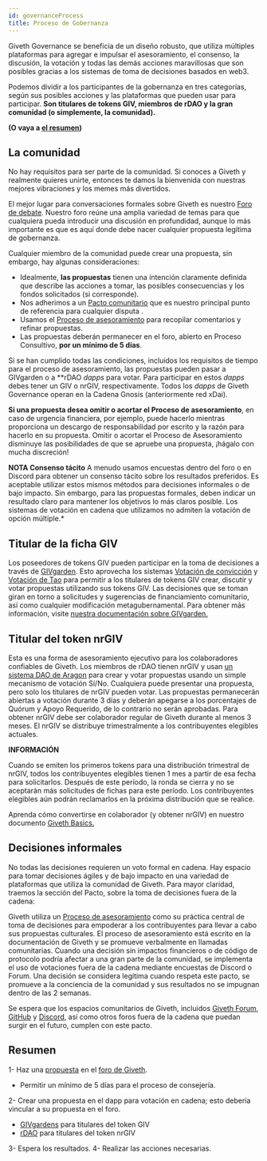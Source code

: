 ```yaml
---
id: governanceProcess
title: Proceso de Gobernanza
---
```

Giveth Governance se beneficia de un diseño robusto, que utiliza múltiples plataformas para agregar e impulsar el asesoramiento, el consenso, la discusión, la votación y todas las demás acciones maravillosas que son posibles gracias a los sistemas de toma de decisiones basados ​​en web3.

Podemos dividir a los participantes de la gobernanza en tres categorías, según sus posibles acciones y las plataformas que pueden usar para participar. **Son titulares de tokens GIV, miembros de rDAO y la gran comunidad (o simplemente, la comunidad).**

**(O vaya a [el resumen](#resumen))**

## La comunidad

No hay requisitos para ser parte de la comunidad. Si conoces a Giveth y realmente quieres unirte, entonces te damos la bienvenida con nuestras mejores vibraciones y los memes más divertidos.

El mejor lugar para conversaciones formales sobre Giveth es nuestro [Foro de debate](https://forum.giveth.io/). Nuestro foro reúne una amplia variedad de temas para que cualquiera pueda introducir una discusión en profundidad, aunque lo más importante es que es aquí donde debe nacer cualquier propuesta legítima de gobernanza.

Cualquier miembro de la comunidad puede crear una propuesta, sin embargo, hay algunas consideraciones:

- Idealmente, **las propuestas** tienen una intención claramente definida que describe las acciones a tomar, las posibles consecuencias y los fondos solicitados (si corresponde).
- Nos adherimos a un [Pacto comunitario](https://docs.giveth.io/whatisgiveth/covenant) que es nuestro principal punto de referencia para cualquier disputa .
- Usamos el [Proceso de asesoramiento](https://docs.giveth.io/whatisgiveth/adviceProcess) para recopilar comentarios y refinar propuestas.
- Las propuestas deberán permanecer en el foro, abierto en Proceso Consultivo, **por un mínimo de 5 días**.

Si se han cumplido todas las condiciones, incluidos los requisitos de tiempo para el proceso de asesoramiento, las propuestas pueden pasar a GIVgarden o a **rDAO *dapps* para votar. Para participar en estos *dapps* debes tener un GIV o nrGIV, respectivamente. Todos los *dapps* de Giveth Governance operan en la Cadena Gnosis (anteriormente red xDai).

**Si una propuesta desea omitir o acortar el Proceso de asesoramiento**, en caso de urgencia financiera, por ejemplo, puede hacerlo mientras proporciona un descargo de responsabilidad por escrito y la razón para hacerlo en su propuesta. Omitir o acortar el Proceso de Asesoramiento disminuye las posibilidades de que se apruebe una propuesta, ¡hágalo con mucha discreción!

**NOTA
Consenso tácito**
A menudo usamos encuestas dentro del foro o en Discord para obtener un consenso tácito sobre los resultados preferidos. Es aceptable utilizar estos mismos métodos para decisiones informales o de bajo impacto. Sin embargo, para las propuestas formales, deben indicar un resultado claro para mantener los objetivos lo más claros posible. Los sistemas de votación en cadena que utilizamos no admiten la votación de opción múltiple.*

## Titular de la ficha GIV

Los poseedores de tokens GIV pueden participar en la toma de decisiones a través de [GIVgarden](https://gardens.1hive.org/#/xdai/garden/0xb25f0ee2d26461e2b5b3d3ddafe197a0da677b98). Esto aprovecha los sistemas [Votación de convicción](https://forum.giveth.io/t/conviction-voting/154) y [Votación de Tao](https://forum.giveth.io/t/tao-voting-explained/155) para permitir a los titulares de tokens GIV crear, discutir y votar propuestas utilizando sus tokens GIV. Las decisiones que se toman giran en torno a solicitudes y sugerencias de financiamiento comunitario, así como cualquier modificación metagubernamental. Para obtener más información, visite [nuestra documentación sobre GIVgarden.](https://docs.giveth.io/giveconomy/givgarden)

## Titular del token nrGIV

Esta es una forma de asesoramiento ejecutivo para los colaboradores confiables de Giveth. Los miembros de rDAO tienen nrGIV y usan [un sistema DAO de Aragon](https://xdai.aragon.blossom.software/#/nrgiv/) para crear y votar propuestas usando un simple mecanismo de votación Sí/No. Cualquiera puede presentar una propuesta, pero solo los titulares de nrGIV pueden votar. Las propuestas permanecerán abiertas a votación durante 3 días y deberán apegarse a los porcentajes de Quórum y Apoyo Requerido, de lo contrario no serán aprobadas. Para obtener nrGIV debe ser colaborador regular de Giveth durante al menos 3 meses. El nrGIV se distribuye trimestralmente a los contribuyentes elegibles actuales.

**INFORMACIÓN**

Cuando se emiten los primeros tokens para una distribución trimestral de nrGIV, todos los contribuyentes elegibles tienen 1 mes a partir de esa fecha para solicitarlos. Después de este período, la ronda se cierra y no se aceptarán más solicitudes de fichas para este período. Los contribuyentes elegibles aún podrán reclamarlos en la próxima distribución que se realice.

Aprenda cómo convertirse en colaborador (y obtener nrGIV) en nuestro documento [Giveth Basics.](https://www.notion.so/Giveth-Basics-Last-Update-2021-bff76dceaec64839b73aa89ba2fb8be4)

## Decisiones informales

No todas las decisiones requieren un voto formal en cadena. Hay espacio para tomar decisiones ágiles y de bajo impacto en una variedad de plataformas que utiliza la comunidad de Giveth. Para mayor claridad, traemos la sección del Pacto, sobre la toma de decisiones fuera de la cadena:

Giveth utiliza un [Proceso de asesoramiento](https://docs.giveth.io/whatisgiveth/adviceProcess) como su práctica central de toma de decisiones para empoderar a los contribuyentes para llevar a cabo sus propuestas culturales. El proceso de asesoramiento está escrito en la documentación de Giveth y se promueve verbalmente en llamadas comunitarias. Cuando una decisión sin impactos financieros o de código de protocolo podría afectar a una gran parte de la comunidad, se implementa el uso de votaciones fuera de la cadena mediante encuestas de Discord o Forum. Una decisión se considera legítima cuando respeta este pacto, se promueve a la conciencia de la comunidad y sus resultados no se impugnan dentro de las 2 semanas.

Se espera que los espacios comunitarios de Giveth, incluidos [Giveth Forum](https://forum.giveth.io/), [GitHub](https://github.com/Giveth) y [Discord](https://discord.gg/JxF38Tj364), así como otros foros fuera de la cadena que puedan surgir en el futuro, cumplen con este pacto.

## Resumen

1- Haz una [propuesta](https://docs.giveth.io/whatisgiveth/governanceProcess/#proposal) en el [foro de Giveth](https://forum.giveth.io/).

- Permitir un mínimo de 5 días para el proceso de consejería.

2- Crear una propuesta en el dapp para votación en cadena; esto debería vincular a su propuesta en el foro.

- [GIVgardens](https://gardens.1hive.org/#/xdai/garden/0xb25f0ee2d26461e2b5b3d3ddafe197a0da677b98) para titulares del token GIV
- [rDAO](https://xdai.aragon.blossom.software/#/nrgiv/) para titulares del token nrGIV

3- Espera los resultados.
4- Realizar las acciones necesarias.
